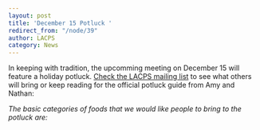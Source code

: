 ```yaml
---
layout: post
title: 'December 15 Potluck '
redirect_from: "/node/39"
author: LACPS
category: News
---
```


<div class="field field-name-body field-type-text-with-summary field-label-hidden"><div class="field-items"><div class="field-item even"><p>In keeping with tradition, the upcomming meeting on December 15 will feature a holiday potluck. <a href="/mailing-list">Check the LACPS mailing list</a> to see what others will bring or keep reading for the official potluck guide from Amy and Nathan:</p>
<p><em>The basic categories of foods that we would like people to bring to the potluck are:</em></p></div></div></div>
